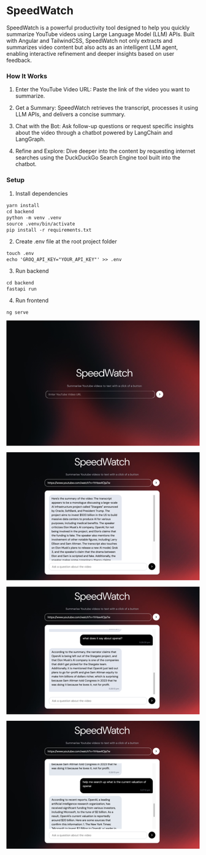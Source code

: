 # SpeedWatch

SpeedWatch is a powerful productivity tool designed to help you quickly summarize YouTube videos using Large Language Model (LLM) APIs. Built with Angular and TailwindCSS, SpeedWatch not only extracts and summarizes video content but also acts as an intelligent LLM agent, enabling interactive refinement and deeper insights based on user feedback.

### How It Works

1. Enter the YouTube Video URL: Paste the link of the video you want to summarize.

2. Get a Summary: SpeedWatch retrieves the transcript, processes it using LLM APIs, and delivers a concise summary.

3. Chat with the Bot: Ask follow-up questions or request specific insights about the video through a chatbot powered by LangChain and LangGraph.

4. Refine and Explore: Dive deeper into the content by requesting internet searches using the DuckDuckGo Search Engine tool built into the chatbot.

### Setup

1. Install dependencies

```console
yarn install
cd backend
python -m venv .venv
source .venv/bin/activate
pip install -r requirements.txt
```

2. Create .env file at the root project folder

```console
touch .env
echo 'GROQ_API_KEY="YOUR_API_KEY"' >> .env
```

3. Run backend

```console
cd backend
fastapi run
```

4. Run frontend

```console
ng serve
```

![](https://github.com/hamsar4j/speed-watch/blob/main/public/ss_main.png)

![](https://github.com/hamsar4j/speed-watch/blob/main/public/ss_summary.png)

![](https://github.com/hamsar4j/speed-watch/blob/main/public/ss_load.png)

![](https://github.com/hamsar4j/speed-watch/blob/main/public/ss_search.png)
